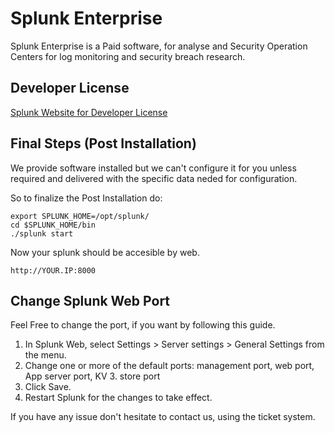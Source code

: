 # Splunk Enterprise

Splunk Enterprise is a Paid software, for analyse and Security Operation Centers for log monitoring and security breach research.

## Developer License
[Splunk Website for Developer License](https://www.splunk.com/en_us/resources/personalized-dev-test-licenses.html?locale=en_us)

## Final Steps (Post Installation)

We provide software installed but we can't configure it for you unless required and delivered with the specific data neded for configuration.

So to finalize the Post Installation do:

```
export SPLUNK_HOME=/opt/splunk/
cd $SPLUNK_HOME/bin
./splunk start
```

Now your splunk should be accesible by web.

```
http://YOUR.IP:8000
```

## Change Splunk Web Port

Feel Free to change the port, if you want by following this guide.

1. In Splunk Web, select Settings > Server settings > General Settings from the menu.
2. Change one or more of the default ports: management port, web port, App server port, KV 3. store port
4. Click Save.
5. Restart Splunk for the changes to take effect.


If you have any issue don't hesitate to contact us, using the ticket system.